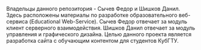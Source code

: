 Владельцы данного репозитория - Сычев Федор и Шишков Данил.
Здесь расположены материалы по разработке  образовательного веб-сервиса (Educational Web-Service).
Сычев Федор отвечает за модуль клиент серверного взаимодействия.
Шишков Данил отвечает за модуль управления и графического дизайна.
Целью данного проекта является разработка сайта с обучающим контентом для студентов КубГТУ.